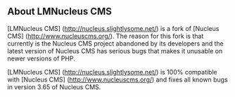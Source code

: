 About LMNucleus CMS
-------------------

[LMNucleus CMS] (http://nucleus.slightlysome.net/) is a fork of [Nucleus CMS] (http://www.nucleuscms.org/).
The reason for this fork is that currently is the Nucleus CMS project abandoned by its developers 
and the latest version of Nucleus CMS has serious bugs that makes it unusable on newer versions of PHP.
 
[LMNucleus CMS] (http://nucleus.slightlysome.net/) is 100% compatible with [Nucleus CMS] (http://www.nucleuscms.org/) 
and fixes all known bugs in version 3.65 of Nucleus CMS.
